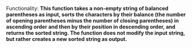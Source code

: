 Functionality: **This function takes a non-empty string of balanced parentheses as input, sorts the characters by their balance (the number of opening parentheses minus the number of closing parentheses) in ascending order and then by their position in descending order, and returns the sorted string. The function does not modify the input string, but rather creates a new sorted string as output.**